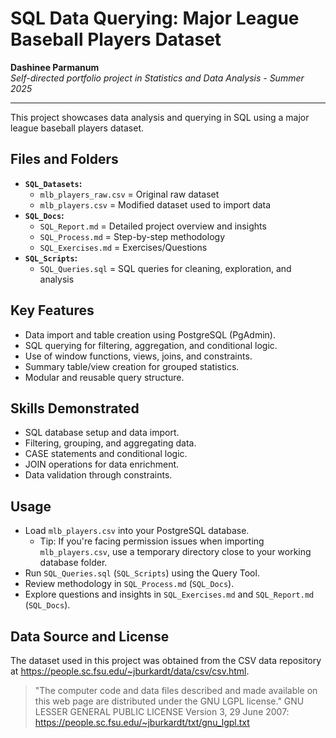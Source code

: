 # SQL Data Querying: Major League Baseball Players Dataset

**Dashinee Parmanum**  
*Self-directed portfolio project in Statistics and Data Analysis - Summer 2025*

---
This project showcases data analysis and querying in SQL using a major league baseball players dataset.

## Files and Folders
- **`SQL_Datasets`:**
  - `mlb_players_raw.csv` = Original raw dataset
  - `mlb_players.csv` = Modified dataset used to import data
- **`SQL_Docs`:**
  - `SQL_Report.md` = Detailed project overview and insights
  - `SQL_Process.md` = Step-by-step methodology
  - `SQL_Exercises.md` = Exercises/Questions
- **`SQL_Scripts`:**
  - `SQL_Queries.sql` = SQL queries for cleaning, exploration, and analysis

## Key Features
- Data import and table creation using PostgreSQL (PgAdmin).
- SQL querying for filtering, aggregation, and conditional logic.
- Use of window functions, views, joins, and constraints.
- Summary table/view creation for grouped statistics.
- Modular and reusable query structure.

## Skills Demonstrated
- SQL database setup and data import.
- Filtering, grouping, and aggregating data.
- CASE statements and conditional logic.
- JOIN operations for data enrichment.
- Data validation through constraints.

## Usage
- Load `mlb_players.csv` into your PostgreSQL database.
    - Tip: If you're facing permission issues when importing `mlb_players.csv`, use a temporary directory close to your working database folder.
- Run `SQL_Queries.sql` (`SQL_Scripts`) using the Query Tool.
- Review methodology in `SQL_Process.md` (`SQL_Docs`).
- Explore questions and insights in `SQL_Exercises.md` and `SQL_Report.md` (`SQL_Docs`).

## Data Source and License
The dataset used in this project was obtained from the CSV data repository at https://people.sc.fsu.edu/~jburkardt/data/csv/csv.html.
> "The computer code and data files described and made available on this web page are distributed under the GNU LGPL license."
GNU LESSER GENERAL PUBLIC LICENSE Version 3, 29 June 2007: https://people.sc.fsu.edu/~jburkardt/txt/gnu_lgpl.txt
